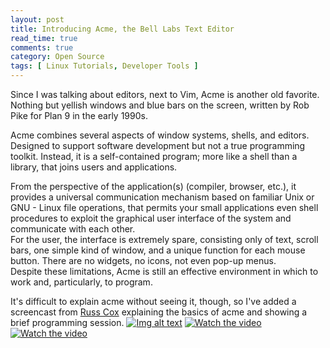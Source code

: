 ```yaml
---
layout: post
title: Introducing Acme, the Bell Labs Text Editor
read_time: true  
comments: true
category: Open Source
tags: [ Linux Tutorials, Developer Tools ]
---
```


Since I was talking about editors, next to Vim, Acme is another old favorite. Nothing but yellish windows and blue bars on the screen, written by Rob Pike for Plan 9 in the early 1990s.

Acme combines several aspects of window systems, shells, and editors. Designed to support software development but not a true programming toolkit. Instead, it is a self-contained program; more like a shell than a library, that joins users and applications. 

From the perspective of the application(s) (compiler, browser, etc.), it provides a universal communication mechanism based on familiar Unix or GNU - Linux file operations, that permits your small applications even shell procedures to exploit the graphical user interface of the system and communicate with each other.  
For the user, the interface is extremely spare, consisting only of text, scroll bars, one simple kind of window, and a unique function for each mouse button. There are no widgets, no icons, not even pop-up menus.  
Despite these limitations, Acme is still an effective environment in which to work and, particularly, to program.

It's difficult to explain acme without seeing it, though, so I've added a screencast from [Russ Cox](https://www.youtube.com/@rscgolang) explaining the basics of acme and showing a brief programming session. 
[![Img alt text](https://img.youtube.com/vi/dP1xVpMPn8M/0.jpg)](https://www.youtube.com/watch?v=dP1xVpMPn8M)
[![Watch the video](https://img.youtube.com/vi/dP1xVpMPn8M/maxresdefault.jpg)](https://youtu.be/dP1xVpMPn8M)
[![Watch the video](https://img.youtube.com/vi/wlR5gYd6um0/maxresdefault.jpg)](https://youtu.be/wlR5gYd6um0)

